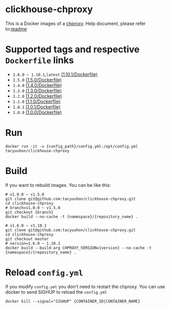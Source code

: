 # clickhouse-chproxy
This is a Docker images of a [chproxy](https://github.com/Vertamedia/chproxy).
Help document, please refer to:[readme](https://github.com/Vertamedia/chproxy)

# Supported tags and respective `Dockerfile` links

* `1.6.0 ~ 1.10.1`,`latest` [(1.10.1/Dockerfile)](https://github.com/tacyuuhon/clickhouse-chproxy/blob/master/Dockerfile)
* `1.5.0` [(1.5.0/Dockerfile)](https://github.com/tacyuuhon/clickhouse-chproxy/blob/v1.5.0/Dockerfile)
* `1.4.0` [(1.4.0/Dockerfile)](https://github.com/tacyuuhon/clickhouse-chproxy/blob/v1.4.0/Dockerfile)
* `1.3.0` [(1.3.0/Dockerfile)](https://github.com/tacyuuhon/clickhouse-chproxy/blob/v1.3.0/Dockerfile)
* `1.2.0` [(1.2.0/Dockerfile)](https://github.com/tacyuuhon/clickhouse-chproxy/blob/v1.2.0/Dockerfile)
* `1.1.0` [(1.1.0/Dockerfile)](https://github.com/tacyuuhon/clickhouse-chproxy/blob/v1.1.0/Dockerfile)
* `1.0.1` [(1.0.1/Dockerfile)](https://github.com/tacyuuhon/clickhouse-chproxy/blob/v1.0.1/Dockerfile)
* `1.0.0` [(1.0.0/Dockerfile)](https://github.com/tacyuuhon/clickhouse-chproxy/blob/v1.0.0/Dockerfile)

# Run
```
docker run -it -v {config_path}/config.yml:/opt/config.yml tacyuuhon/clickhouse-chproxy
```

# Build
If you want to rebuild images.
You can be like this:
```
# v1.0.0 ~ v1.5.0
git clone git@github.com:tacyuuhon/clickhouse-chproxy.git
cd clickhouse-chproxy
# branch=v1.0.0 ~ v1.5.0
git checkout {branch} 
docker build --no-cache -t {namespace}/{repository_name} . 

# v1.6.0 ~ v1.10.1
git clone git@github.com:tacyuuhon/clickhouse-chproxy.git
cd clickhouse-chproxy
git checkout master
# version=1.6.0 ~ 1.10.1
docker build --build-arg CHPROXY_VERSION={version} --no-cache -t {namespace}/{repository_name} . 
```

# Reload `config.yml`
If you modify `config.yml` you don't need to restart the chproxy.
You can use docker to send SIGHUP to reload the `config.yml`
```
docker kill --signal="SIGHUP" {CONTAINER_ID|CONTAINER_NAME}
```


